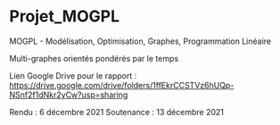 # Projet_MOGPL
MOGPL - Modélisation, Optimisation, Graphes, Programmation Linéaire

Multi-graphes orientés pondérés par le temps

Lien Google Drive pour le rapport : https://drive.google.com/drive/folders/1ffEkrCCSTVz6hUQp-NSnf2f1dNkr2yCw?usp=sharing

Rendu : 6 décembre 2021
Soutenance : 13 décembre 2021
